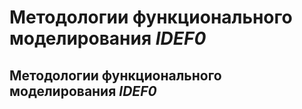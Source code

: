 Методологии функционального моделирования _IDEF0_
====

Методологии функционального моделирования _IDEF0_
----
